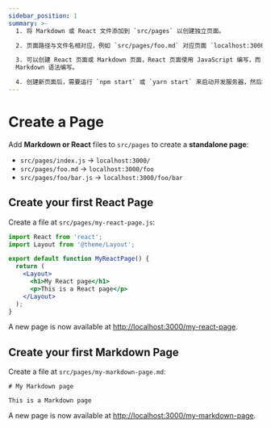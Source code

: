 ```yaml
---
sidebar_position: 1
summary: >-
  1. 将 Markdown 或 React 文件添加到 `src/pages` 以创建独立页面。

  2. 页面路径与文件名相对应，例如 `src/pages/foo.md` 对应页面 `localhost:3000/foo`。

  3. 可以创建 React 页面或 Markdown 页面，React 页面使用 JavaScript 编写，而 Markdown 页面使用
  Markdown 语法编写。

  4. 创建新页面后，需要运行 `npm start` 或 `yarn start` 来启动开发服务器，然后才能在浏览器中访问新页面。
---
```


# Create a Page

Add **Markdown or React** files to `src/pages` to create a **standalone page**:

- `src/pages/index.js` → `localhost:3000/`
- `src/pages/foo.md` → `localhost:3000/foo`
- `src/pages/foo/bar.js` → `localhost:3000/foo/bar`

## Create your first React Page

Create a file at `src/pages/my-react-page.js`:

```jsx title="src/pages/my-react-page.js"
import React from 'react';
import Layout from '@theme/Layout';

export default function MyReactPage() {
  return (
    <Layout>
      <h1>My React page</h1>
      <p>This is a React page</p>
    </Layout>
  );
}
```

A new page is now available at [http://localhost:3000/my-react-page](http://localhost:3000/my-react-page).

## Create your first Markdown Page

Create a file at `src/pages/my-markdown-page.md`:

```mdx title="src/pages/my-markdown-page.md"
# My Markdown page

This is a Markdown page
```

A new page is now available at [http://localhost:3000/my-markdown-page](http://localhost:3000/my-markdown-page).
